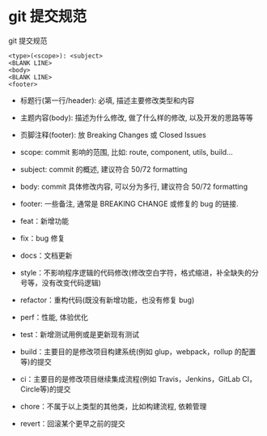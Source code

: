 # git 提交规范

git 提交规范 

```shell
<type>(<scope>): <subject>
<BLANK LINE>
<body>
<BLANK LINE>
<footer>

```

- 标题行(第一行/header): 必填, 描述主要修改类型和内容
- 主题内容(body): 描述为什么修改, 做了什么样的修改, 以及开发的思路等等
- 页脚注释(footer): 放 Breaking Changes 或 Closed Issues
- scope: commit 影响的范围, 比如: route, component, utils, build...
- subject: commit 的概述, 建议符合 50/72 formatting
- body: commit 具体修改内容, 可以分为多行, 建议符合 50/72 formatting
- footer: 一些备注, 通常是 BREAKING CHANGE 或修复的 bug 的链接.







- feat：新增功能
- fix：bug 修复
- docs：文档更新
- style：不影响程序逻辑的代码修改(修改空白字符，格式缩进，补全缺失的分号等，没有改变代码逻辑)
- refactor：重构代码(既没有新增功能，也没有修复 bug)
- perf：性能, 体验优化
- test：新增测试用例或是更新现有测试
- build：主要目的是修改项目构建系统(例如 glup，webpack，rollup 的配置等)的提交
- ci：主要目的是修改项目继续集成流程(例如 Travis，Jenkins，GitLab CI，Circle等)的提交
- chore：不属于以上类型的其他类，比如构建流程, 依赖管理
- revert：回滚某个更早之前的提交